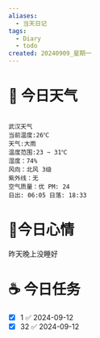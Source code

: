 ```yaml
---
aliases:
  - 当天日记
tags:
  - Diary
  - todo
created: 20240909_星期一
---
```

# 🌅 今日天气

```
 
武汉天气
当前温度:26℃
天气:大雨
温度范围:23 ~ 31℃
湿度：74%
风向：北风 3级
紫外线：无
空气质量：优 PM: 24
日出: 06:05 日落: 18:33
```

# 🍋今日心情

昨天晚上没睡好

# ☕ 今日任务

- [x] 1 ✅ 2024-09-12
- [x] 32 ✅ 2024-09-12  